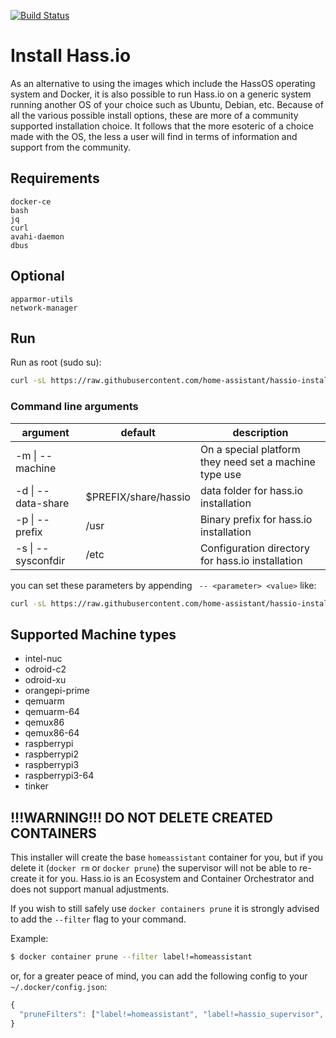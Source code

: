 [![Build Status](https://dev.azure.com/home-assistant/Hass.io/_apis/build/status/hassio-installer?branchName=master)](https://dev.azure.com/home-assistant/Hass.io/_build/latest?definitionId=6&branchName=master)

# Install Hass.io

As an alternative to using the images which include the HassOS operating system and Docker, it is also possible to run Hass.io on a generic system running another OS of your choice such as Ubuntu, Debian, etc. Because of all the various possible install options, these are more of a community supported installation choice. It follows that the more esoteric of a choice made with the OS, the less a user will find in terms of information and support from the community.

## Requirements

```
docker-ce
bash
jq
curl
avahi-daemon
dbus
```

## Optional

```
apparmor-utils
network-manager
```

## Run

Run as root (sudo su):

```bash
curl -sL https://raw.githubusercontent.com/home-assistant/hassio-installer/master/hassio_install.sh | bash -s
```

### Command line arguments
| argument           | default                                                                                                                                                                             | description                                            |
|--------------------|----------------------|--------------------------------------------------------|
| -m \| --machine    |                      | On a special platform they need set a machine type use |
| -d \| --data-share | $PREFIX/share/hassio | data folder for hass.io installation                   |
| -p \| --prefix     | /usr                 | Binary prefix for hass.io installation                 |
| -s \| --sysconfdir | /etc                 | Configuration directory for hass.io installation       |

you can set these parameters by appending ` -- <parameter> <value>` like:

```bash
curl -sL https://raw.githubusercontent.com/home-assistant/hassio-installer/master/hassio_install.sh | bash -s -- -m MY_MACHINE
```

## Supported Machine types

- intel-nuc
- odroid-c2
- odroid-xu
- orangepi-prime
- qemuarm
- qemuarm-64
- qemux86
- qemux86-64
- raspberrypi
- raspberrypi2
- raspberrypi3
- raspberrypi3-64
- tinker

## !!!WARNING!!! DO NOT DELETE CREATED CONTAINERS

This installer will create the base `homeassistant` container for you, but if you delete it (`docker rm` or `docker prune`) the supervisor will not be able to re-create it for you. Hass.io is an Ecosystem and Container Orchestrator and does not support manual adjustments.

If you wish to still safely use `docker containers prune` it is strongly advised to add the `--filter` flag to your command.

Example:
```sh
$ docker container prune --filter label!=homeassistant
```
or, for a greater peace of mind, you can add the following config to your `~/.docker/config.json`:
```javascript
{
  "pruneFilters": ["label!=homeassistant", "label!=hassio_supervisor", "label!=addon*"]
}
```
